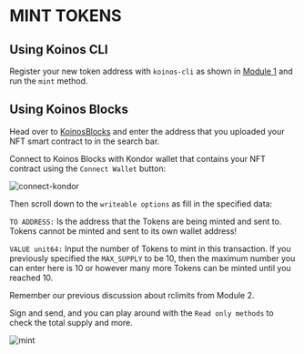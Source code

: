 # MINT TOKENS

## Using Koinos CLI

Register your new token address with `koinos-cli` as shown in [Module 1](../M1/1_introduction) and run the `mint` method.

## Using Koinos Blocks

Head over to [KoinosBlocks](http://koinosblocks.com) and enter the address that you uploaded your NFT smart contract to in the search bar.

Connect to Koinos Blocks with Kondor wallet that contains your NFT contract using the `Connect Wallet` button:

![connect-kondor](/images/connect-kondor.png "Connect Kondor")

Then scroll down to the `writeable options` as fill in the specified data:

`TO ADDRESS:` Is the address that the Tokens are being minted and sent to. Tokens cannot be minted and sent to its own wallet address!

`VALUE unit64:` Input the number of Tokens to mint in this transaction. If you previously specified the `MAX_SUPPLY` to be 10, then the maximum number you can enter here is 10 or however many more Tokens can be minted until you reached 10.

Remember our previous discussion about rclimits from Module 2.

Sign and send, and you can play around with the `Read only methods` to check the total supply and more.

![mint](/images/mint.png "Mint")
